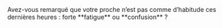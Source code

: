 <!---->Avez-vous remarqué que votre proche n’est pas comme d’habitude ces dernières heures : forte **fatigue** ou **confusion** ?

